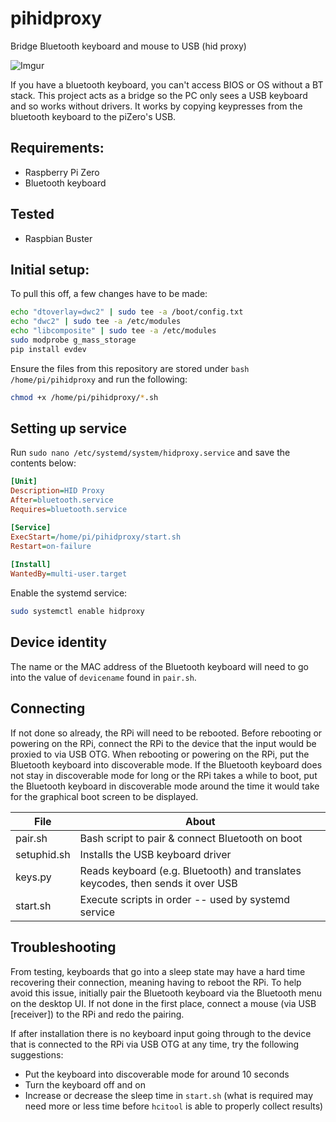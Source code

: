 # pihidproxy
Bridge Bluetooth keyboard and mouse to USB (hid proxy)

![Imgur](https://i.imgur.com/cpGkjXw.png)

If you have a bluetooth keyboard, you can't access BIOS or OS without a BT stack.
This project acts as a bridge so the PC only sees a USB keyboard and so works without drivers.
It works by copying keypresses from the bluetooth keyboard to the piZero's USB.

## Requirements:

- Raspberry Pi Zero
- Bluetooth keyboard

## Tested

- Raspbian Buster

## Initial setup:

To pull this off, a few changes have to be made:

```bash
echo "dtoverlay=dwc2" | sudo tee -a /boot/config.txt
echo "dwc2" | sudo tee -a /etc/modules
echo "libcomposite" | sudo tee -a /etc/modules
sudo modprobe g_mass_storage
pip install evdev
```

Ensure the files from this repository are stored under `bash /home/pi/pihidproxy` and run the following:

```bash
chmod +x /home/pi/pihidproxy/*.sh
```

## Setting up service

Run `sudo nano /etc/systemd/system/hidproxy.service` and save the contents below:

```ini
[Unit]
Description=HID Proxy
After=bluetooth.service
Requires=bluetooth.service

[Service]
ExecStart=/home/pi/pihidproxy/start.sh
Restart=on-failure
    
[Install]
WantedBy=multi-user.target
```

Enable the systemd service:

```bash
sudo systemctl enable hidproxy
```

## Device identity

The name or the MAC address of the Bluetooth keyboard will need to go into the value of `devicename` found in `pair.sh`.

## Connecting

If not done so already, the RPi will need to be rebooted.
Before rebooting or powering on the RPi, connect the RPi to the device that the input would be proxied to via USB OTG.
When rebooting or powering on the RPi, put the Bluetooth keyboard into discoverable mode. If the Bluetooth keyboard does not stay in discoverable mode for long or the RPi takes a while to boot, put the Bluetooth keyboard in discoverable mode around the time it would take for the graphical boot screen to be displayed.


| File        | About                                                                           |
| ----------- | ------------------------------------------------------------------------------- |
| pair.sh     | Bash script to pair & connect Bluetooth on boot                                 |
| setuphid.sh | Installs the USB keyboard driver                                                |
| keys.py     | Reads keyboard (e.g. Bluetooth) and translates keycodes, then sends it over USB |
| start.sh    | Execute scripts in order -- used by systemd service                             |

## Troubleshooting

From testing, keyboards that go into a sleep state may have a hard time recovering their connection, meaning having to reboot the RPi.
To help avoid this issue, initially pair the Bluetooth keyboard via the Bluetooth menu on the desktop UI. If not done in the first place, connect a mouse (via USB [receiver]) to the RPi and redo the pairing.

If after installation there is no keyboard input going through to the device that is connected to the RPi via USB OTG at any time, try the following suggestions:
-  Put the keyboard into discoverable mode for around 10 seconds
-  Turn the keyboard off and on
-  Increase or decrease the sleep time in `start.sh` (what is required may need more or less time before `hcitool` is able to properly collect results)
